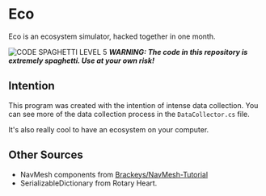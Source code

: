 # Eco

Eco is an ecosystem simulator, hacked together in one month.


![CODE SPAGHETTI LEVEL 5](https://chlodalejandro.github.io/images/spaghet-lvl5.png)
***WARNING: The code in this repository is extremely spaghetti. Use at your own risk!***

## Intention

This program was created with the intention of intense data collection. You can see more of the data collection process in the `DataCollector.cs` file.

It's also really cool to have an ecosystem on your computer.

## Other Sources

- NavMesh components from [Brackeys/NavMesh-Tutorial](https://github.com/Brackeys/NavMesh-Tutorial)
- SerializableDictionary from Rotary Heart.